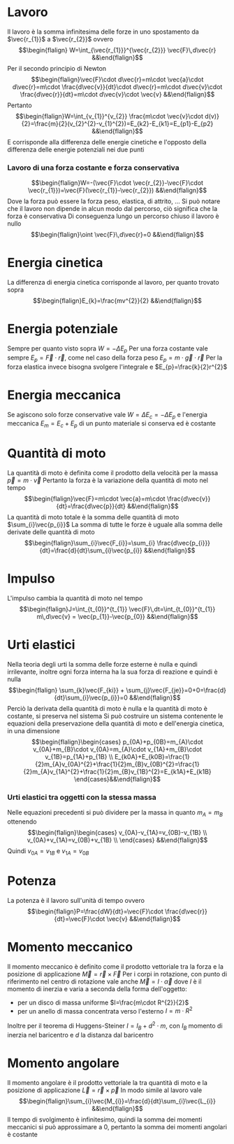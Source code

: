 # Lavoro
Il lavoro è la somma infinitesima delle forze in uno spostamento da $\vec{r_{1}}$ a $\vec{r_{2}}$ ovvero
$$\begin{flalign} W=\int_{\vec{r_{1}}}^{\vec{r_{2}}} \vec{F}\,d\vec{r} &&\end{flalign}$$
Per il secondo principio di Newton
$$\begin{flalign}\vec{F}\cdot d\vec{r}=m\cdot \vec{a}\cdot d\vec{r}=m\cdot \frac{d\vec{v}}{dt}\cdot d\vec{r}=m\cdot d\vec{v}\cdot \frac{d\vec{r}}{dt}=m\cdot d\vec{v}\cdot \vec{v} &&\end{flalign}$$
Pertanto
$$\begin{flalign}W=\int_{v_{1}}^{v_{2}} \frac{m\cdot \vec{v}\cdot d(v)}{2}=\frac{m}{2}(v_{2}^{2}-v_{1}^{2})=E_{k2}-E_{k1}=E_{p1}-E_{p2} &&\end{flalign}$$
E corrisponde alla differenza delle energie cinetiche e l'opposto della differenza delle energie potenziali nei due punti

### Lavoro di una forza costante e forza conservativa
$$\begin{flalign}W=-(\vec{F}\cdot \vec{r_{2}}-\vec{F}\cdot \vec{r_{1}})=\vec{F}(\vec{r_{1}}-\vec{r_{2}}) &&\end{flalign}$$
Dove la forza può essere la forza peso, elastica, di attrito, ...
Si può notare che il lavoro non dipende in alcun modo dal percorso, ciò significa che la forza è conservativa
Di conseguenza lungo un percorso chiuso il lavoro è nullo
$$\begin{flalign}\oint \vec{F}\,d\vec{r}=0 &&\end{flalign}$$

# Energia cinetica
La differenza di energia cinetica corrisponde al lavoro, per quanto trovato sopra
$$\begin{flalign}E_{k}=\frac{mv^{2}}{2} &&\end{flalign}$$
# Energia potenziale
Sempre per quanto visto sopra $W=-\Delta E_{p}$
Per una forza costante vale sempre $E_{p}=\vec{F}\cdot \vec{r}$, come nel caso della forza peso $E_{p}=m\cdot \vec{g}\cdot \vec{r}$
Per la forza elastica invece bisogna svolgere l'integrale e $E_{p}=\frac{k}{2}r^{2}$

# Energia meccanica
Se agiscono solo forze conservative vale $W=\Delta E_{c}=-\Delta E_{p}$ e l'energia meccanica $E_{m}=E_{c}+E_{p}$ di un punto materiale si conserva ed è costante
<div class="page-break" style="page-break-before: always;"></div>

# Quantità di moto
La quantità di moto è definita come il prodotto della velocità per la massa
$\vec{p}=m\cdot \vec{v}$
Pertanto la forza è la variazione della quantità di moto nel tempo
$$\begin{flalign}\vec{F}=m\cdot \vec{a}=m\cdot \frac{d\vec{v}}{dt}=\frac{d\vec{p}}{dt} &&\end{flalign}$$
La quantità di moto totale è la somma delle quantità di moto $\sum_{i}\vec{p_{i}}$
La somma di tutte le forze è uguale alla somma delle derivate delle quantità di moto
$$\begin{flalign}\sum_{i}\vec{F_{i}}=\sum_{i} \frac{d\vec{p_{i}}}{dt}=\frac{d}{dt}\sum_{i}\vec{p_{i}} &&\end{flalign}$$

# Impulso
L'impulso cambia la quantità di moto nel tempo
$$\begin{flalign}J=\int_{t_{0}}^{t_{1}} \vec{F}\,dt=\int_{t_{0}}^{t_{1}} m\,d\vec{v} = \vec{p_{1}}-\vec{p_{0}} &&\end{flalign}$$

# Urti elastici
Nella teoria degli urti la somma delle forze esterne è nulla e quindi irrilevante, inoltre ogni forza interna ha la sua forza di reazione e quindi è nulla
$$\begin{flalign} \sum_{k}\vec{F_{ki}} + \sum_{j}\vec{F_{je}}=0+0=\frac{d}{dt}\sum_{i}\vec{p_{i}}=0 &&\end{flalign}$$
Perciò la derivata della quantità di moto è nulla e la quantità di moto è costante, si preserva nel sistema
Si può costruire un sistema contenente le equazioni della preservazione della quantità di moto e dell'energia cinetica, in una dimensione
$$\begin{flalign}\begin{cases}
p_{0A}+p_{0B}=m_{A}\cdot v_{0A}+m_{B}\cdot v_{0A}=m_{A}\cdot v_{1A}+m_{B}\cdot v_{1B}=p_{1A}+p_{1B} \\
E_{k0A}+E_{k0B}=\frac{1}{2}m_{A}v_{0A}^{2}+\frac{1}{2}m_{B}v_{0B}^{2}=\frac{1}{2}m_{A}v_{1A}^{2}+\frac{1}{2}m_{B}v_{1B}^{2}=E_{k1A}+E_{k1B}
\end{cases}&&\end{flalign}$$

### Urti elastici tra oggetti con la stessa massa
Nelle equazioni precedenti si può dividere per la massa in quanto $m_{A}=m_{B}$ ottenendo
$$\begin{flalign}\begin{cases}
v_{0A}-v_{1A}=v_{0B}-v_{1B} \\
v_{0A}+v_{1A}=v_{0B}+v_{1B} \\
\end{cases} &&\end{flalign}$$
Quindi $v_{0A}=v_{1B}$ e $v_{1A}=v_{0B}$

# Potenza
La potenza è il lavoro sull'unità di tempo ovvero
$$\begin{flalign}P=\frac{dW}{dt}=\vec{F}\cdot \frac{d\vec{r}}{dt}=\vec{F}\cdot \vec{v} &&\end{flalign}$$
<div class="page-break" style="page-break-before: always;"></div>

# Momento meccanico
Il momento meccanico è definito come il prodotto vettoriale tra la forza e la posizione di applicazione
$\vec{M}=\vec{r}\times \vec{F}$
Per i corpi in rotazione, con punto di riferimento nel centro di rotazione vale anche
$\vec{M}=I\cdot\vec{\alpha}$
dove $I$ è il momento di inerzia e varia a seconda della forma dell'oggetto:
- per un disco di massa uniforme $I=\frac{m\cdot R^{2}}{2}$
- per un anello di massa concentrata verso l'esterno $I=m\cdot R^{2}$

Inoltre per il teorema di Huggens-Steiner $I=I_{B}+d^{2}\cdot m$, con $I_{B}$ momento di inerzia nel baricentro e $d$ la distanza dal baricentro

# Momento angolare
Il momento angolare è il prodotto vettoriale la tra quantità di moto e la posizione di applicazione
$\vec{L}=\vec{r}\times \vec{p}$
In modo simile al lavoro vale
$$\begin{flalign}\sum_{i}\vec{M_{i}}=\frac{d}{dt}\sum_{i}\vec{L_{i}} &&\end{flalign}$$
Il tempo di svolgimento è infinitesimo, quindi la somma dei momenti meccanici si può approssimare a $0$, pertanto la somma dei momenti angolari è costante 